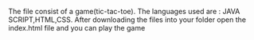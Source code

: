 The file consist of a game(tic-tac-toe).
The languages used are : JAVA SCRIPT,HTML,CSS.
 After downloading the files into your folder open the index.html file and you can play the game
